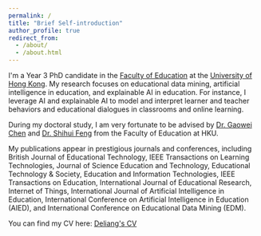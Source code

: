 ```yaml
---
permalink: /
title: "Brief Self-introduction"
author_profile: true
redirect_from: 
  - /about/
  - /about.html
---
```

I'm a Year 3 PhD candidate in the [Faculty of Education](https://web.edu.hku.hk/) at the [University of Hong Kong](https://www.hku.hk/). My research focuses on educational data mining, artificial intelligence in education, and explainable AI in education. For instance, I leverage AI and explainable AI to model and interpret learner and teacher behaviors and educational dialogues in classrooms and online learning.

During my doctoral study, I am very fortunate to be advised by [Dr. Gaowei Chen](https://web.edu.hku.hk/faculty-academics/gwchen) and [Dr. Shihui Feng](https://web.edu.hku.hk/faculty-academics/shihuife) from the Faculty of Education at HKU. 

My publications appear in prestigious journals and conferences, including British Journal of Educational Technology, IEEE Transactions on Learning Technologies, Journal of Science Education and Technology, Educational Technology & Society, Education and Information Technologies, IEEE Transactions on Education, International Journal of Educational Research, Internet of Things, International Journal of Artificial Intelligence in Education, International Conference on Artificial Intelligence in Education (AIED), and International Conference on Educational Data Mining (EDM).

You can find my CV here: [Deliang's CV](../assets/CV.pdf)

